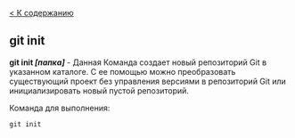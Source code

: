 [< К содержанию](/readme.md)

## git init

**git init *[папка]*** -  Данная Команда создает новый репозиторий Git в указанном каталоге. С ее помощью можно преобразовать существующий проект без управления версиями в репозиторий Git или инициализировать новый пустой репозиторий.

Команда для выполнения:

```
git init
```